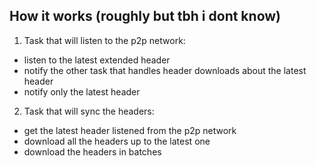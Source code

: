 ## How it works (roughly but tbh i dont know)

1. Task that will listen to the p2p network:
- listen to the latest extended header
- notify the other task that handles header downloads about the latest header
- notify only the latest header

2. Task that will sync the headers:
- get the latest header listened from the p2p network
- download all the headers up to the latest one
- download the headers in batches
